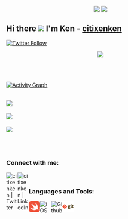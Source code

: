 
<p align="center">

  <img src="https://img.shields.io/badge/Focus-iOS%2C%20Ethereum-blue" />
  <img src="https://img.shields.io/badge/Loves-Tea-yellowgreen" />
</p>

## Hi there <img src="https://media.giphy.com/media/hvRJCLFzcasrR4ia7z/giphy.gif" width="28"> I'm Ken - [citixenken][twitter]

[![Twitter Follow](https://img.shields.io/twitter/follow/citixenken?color=1DA1F2&logo=twitter&style=for-the-badge)](https://twitter.com/intent/follow?original_referer=https%3A%2F%2Fgithub.com%2Fcitixenken&screen_name=citixenken)

<p align="center">
  <a href="https://github.com/citixenken/readme-typing-svg"><img src="https://readme-typing-svg.herokuapp.com/?lines=An%20iOS%20Developer;Blockchain%20Enthusiast;&font=Fira%20Code&center=true&width=440&height=45&color=FFFFFF&vCenter=true&size=22"></a>
</p>

<br><br>

<a href="https://github.com/citixenken/github-readme-activity-graph"><img alt="Activity Graph" src="https://activity-graph.herokuapp.com/graph?username=citixenken&bg_color=1F222E&color=F8D866&line=D9E650&point=FFFFFF&hide_border=true" /></a>
<br><br>

<a href="https://github.com/citixenken/github-readme-stats">
  <img align="center" src="https://github-readme-stats.vercel.app/api?username=citixenken&show_icons=true&hide=contribs,prs&theme=high-contrast" />
</a><br><br
            
<a href="https://git.io/streak-stats">
  <img align="center" src="https://github-readme-streak-stats.herokuapp.com/?user=citixenken&theme=default" />
</a>
<br><br>

<a href="https://github.com/citixenken/github-readme-stats">
  <img align="center" src="https://github-readme-stats.vercel.app/api/top-langs/?username=citixenken&theme=vue-dark&layout=compact" />
</a>

<br><br>

### Connect with me:

[<img align="left" alt="citixenken | Twitter" width="30px" src="https://img.icons8.com/color/48/000000/twitter--v2.png" />][twitter]
[<img align="left" alt="citixenken | LinkedIn" width="30px" src="https://img.icons8.com/color/48/000000/linkedin.png" />][linkedin]

<br />

### Languages and Tools:
[<img align="left" alt="Swift" width="30px" src="https://raw.githubusercontent.com/github/explore/80688e429a7d4ef2fca1e82350fe8e3517d3494d/topics/swift/swift.png" />][Swift]
[<img align="left" alt="iOS" width="30px" src="https://img.icons8.com/color/48/000000/ios-logo.png" />][iOS]
[<img align="left" alt="Github" width="30px" src="https://img.icons8.com/color/48/000000/github-2.png" />][Github]
[<img align="left" alt="Git" width="30px" src="https://raw.githubusercontent.com/github/explore/80688e429a7d4ef2fca1e82350fe8e3517d3494d/topics/git/git.png" />][Git]


[twitter]: https://twitter.com/citixenken
[linkedin]: https://linkedin.com/in/ken-muyesu
[Swift]: https://docs.swift.org/swift-book/GuidedTour/GuidedTour.html
[iOS]: https://www.apple.com/ios/ios-15/
[Github]: https://github.com/
[Git]: https://git-scm.com/

